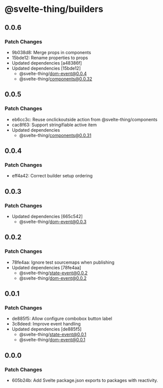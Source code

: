 # @svelte-thing/builders

## 0.0.6

### Patch Changes

- 9b038d8: Merge props in components
- 15bde12: Rename properties to props
- Updated dependencies [a48386f]
- Updated dependencies [15bde12]
  - @svelte-thing/dom-event@0.0.4
  - @svelte-thing/components@0.0.32

## 0.0.5

### Patch Changes

- eb6cc3c: Reuse onclickoutside action from @svelte-thing/components
- cac8f63: Support stringifiable active item
- Updated dependencies
  - @svelte-thing/components@0.0.31

## 0.0.4

### Patch Changes

- eff4a42: Correct builder setup ordering

## 0.0.3

### Patch Changes

- Updated dependencies [665c542]
  - @svelte-thing/dom-event@0.0.3

## 0.0.2

### Patch Changes

- 78fe4aa: Ignore test sourcemaps when publishing
- Updated dependencies [78fe4aa]
  - @svelte-thing/state-event@0.0.2
  - @svelte-thing/dom-event@0.0.2

## 0.0.1

### Patch Changes

- de885f5: Allow configure combobox button label
- 3c8deed: Improve event handling
- Updated dependencies [de885f5]
  - @svelte-thing/state-event@0.0.1
  - @svelte-thing/dom-event@0.0.1

## 0.0.0

### Patch Changes

- 605b24b: Add Svelte package.json exports to packages with reactivity.
